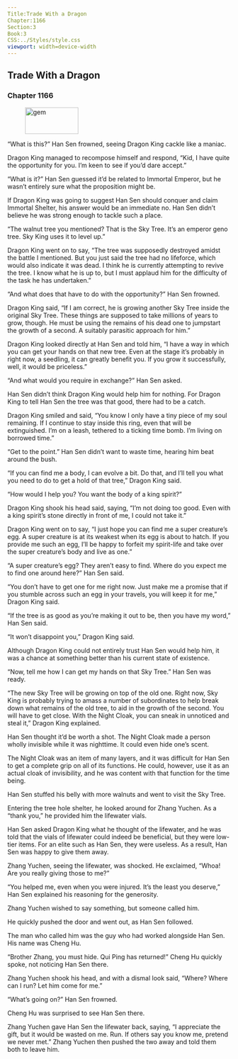 ```yaml
---
Title:Trade With a Dragon 
Chapter:1166 
Section:3 
Book:3 
CSS:../Styles/style.css 
viewport: width=device-width
---
```

  
## Trade With a Dragon
### Chapter 1166
  
<figure>
	<img src="../Images/gem.gif" alt="gem" id="gem" width="120" height="60" />
</figure>
  

  
“What is this?” Han Sen frowned, seeing Dragon King cackle like a maniac.

Dragon King managed to recompose himself and respond, “Kid, I have quite the opportunity for you. I’m keen to see if you’d dare accept.”

“What is it?” Han Sen guessed it’d be related to Immortal Emperor, but he wasn’t entirely sure what the proposition might be.

If Dragon King was going to suggest Han Sen should conquer and claim Immortal Shelter, his answer would be an immediate no. Han Sen didn’t believe he was strong enough to tackle such a place.

“The walnut tree you mentioned? That is the Sky Tree. It’s an emperor geno tree. Sky King uses it to level up.”

Dragon King went on to say, “The tree was supposedly destroyed amidst the battle I mentioned. But you just said the tree had no lifeforce, which would also indicate it was dead. I think he is currently attempting to revive the tree. I know what he is up to, but I must applaud him for the difficulty of the task he has undertaken.”

“And what does that have to do with the opportunity?” Han Sen frowned.

Dragon King said, “If I am correct, he is growing another Sky Tree inside the original Sky Tree. These things are supposed to take millions of years to grow, though. He must be using the remains of his dead one to jumpstart the growth of a second. A suitably parasitic approach for him.”

Dragon King looked directly at Han Sen and told him, “I have a way in which you can get your hands on that new tree. Even at the stage it’s probably in right now, a seedling, it can greatly benefit you. If you grow it successfully, well, it would be priceless.”

“And what would you require in exchange?” Han Sen asked.

Han Sen didn’t think Dragon King would help him for nothing. For Dragon King to tell Han Sen the tree was that good, there had to be a catch.

Dragon King smiled and said, “You know I only have a tiny piece of my soul remaining. If I continue to stay inside this ring, even that will be extinguished. I’m on a leash, tethered to a ticking time bomb. I’m living on borrowed time.”

“Get to the point.” Han Sen didn’t want to waste time, hearing him beat around the bush.

“If you can find me a body, I can evolve a bit. Do that, and I’ll tell you what you need to do to get a hold of that tree,” Dragon King said.

“How would I help you? You want the body of a king spirit?”

Dragon King shook his head said, saying, “I’m not doing too good. Even with a king spirit’s stone directly in front of me, I could not take it.”

Dragon King went on to say, “I just hope you can find me a super creature’s egg. A super creature is at its weakest when its egg is about to hatch. If you provide me such an egg, I’ll be happy to forfeit my spirit-life and take over the super creature’s body and live as one.”

“A super creature’s egg? They aren’t easy to find. Where do you expect me to find one around here?” Han Sen said.

“You don’t have to get one for me right now. Just make me a promise that if you stumble across such an egg in your travels, you will keep it for me,” Dragon King said.

“If the tree is as good as you’re making it out to be, then you have my word,” Han Sen said.

“It won’t disappoint you,” Dragon King said.

Although Dragon King could not entirely trust Han Sen would help him, it was a chance at something better than his current state of existence.

“Now, tell me how I can get my hands on that Sky Tree.” Han Sen was ready.

“The new Sky Tree will be growing on top of the old one. Right now, Sky King is probably trying to amass a number of subordinates to help break down what remains of the old tree, to aid in the growth of the second. You will have to get close. With the Night Cloak, you can sneak in unnoticed and steal it,” Dragon King explained.

Han Sen thought it’d be worth a shot. The Night Cloak made a person wholly invisible while it was nighttime. It could even hide one’s scent.

The Night Cloak was an item of many layers, and it was difficult for Han Sen to get a complete grip on all of its functions. He could, however, use it as an actual cloak of invisibility, and he was content with that function for the time being.

Han Sen stuffed his belly with more walnuts and went to visit the Sky Tree.

Entering the tree hole shelter, he looked around for Zhang Yuchen. As a “thank you,” he provided him the lifewater vials.

Han Sen asked Dragon King what he thought of the lifewater, and he was told that the vials of lifewater could indeed be beneficial, but they were low-tier items. For an elite such as Han Sen, they were useless. As a result, Han Sen was happy to give them away.

Zhang Yuchen, seeing the lifewater, was shocked. He exclaimed, “Whoa! Are you really giving those to me?”

“You helped me, even when you were injured. It’s the least you deserve,” Han Sen explained his reasoning for the generosity.

Zhang Yuchen wished to say something, but someone called him.

He quickly pushed the door and went out, as Han Sen followed.

The man who called him was the guy who had worked alongside Han Sen. His name was Cheng Hu.

“Brother Zhang, you must hide. Qui Ping has returned!” Cheng Hu quickly spoke, not noticing Han Sen there.

Zhang Yuchen shook his head, and with a dismal look said, “Where? Where can I run? Let him come for me.”

“What’s going on?” Han Sen frowned.

Cheng Hu was surprised to see Han Sen there.

Zhang Yuchen gave Han Sen the lifewater back, saying, “I appreciate the gift, but it would be wasted on me. Run. If others say you know me, pretend we never met.” Zhang Yuchen then pushed the two away and told them both to leave him.